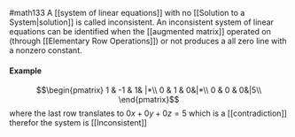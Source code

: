 #math133 
A [[system of linear equations]] with no [[Solution to a System|solution]] is called inconsistent. An inconsistent system of linear equations can be identified when the [[augmented matrix]] operated on (through [[Elementary Row Operations]]) or not produces a all zero line with a nonzero constant.

#### Example
$$\begin{pmatrix}  
1 & -1 & 1& |*\\  
0 & 1 & 0&|*\\
0 & 0 & 0&|5\\
\end{pmatrix}$$
where the last row translates to $0x+0y+0z=5$ which is a [[contradiction]] therefor the system is [[Inconsistent]]
